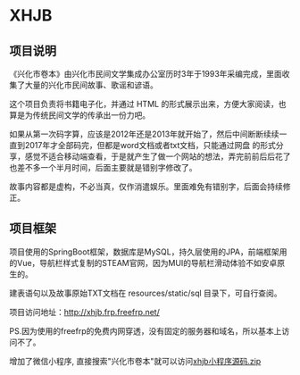 # XHJB
## 项目说明
《兴化市卷本》由兴化市民间文学集成办公室历时3年于1993年采编完成，里面收集了大量的兴化市民间故事、歌谣和谚语。

这个项目负责将书籍电子化，并通过 HTML 的形式展示出来，方便大家阅读，也算是为传统民间文学的传承出一份力吧。

如果从第一次码字算，应该是2012年还是2013年就开始了，然后中间断断续续一直到2017年才全部码完，但都是word文档或者txt文档，只能通过网盘
的形式分享，感觉不适合移动端查看，于是就产生了做一个网站的想法，弄完前前后后花了也差不多一个半月时间，后面主要就是错别字修改了。

故事内容都是虚构，不必当真，仅作消遣娱乐。里面难免有错别字，后面会持续修正。

## 项目框架
项目使用的SpringBoot框架，数据库是MySQL，持久层使用的JPA，前端框架用的Vue，导航栏样式复制的STEAM官网，因为MUI的导航栏滑动体验不如安卓原生的。

建表语句以及故事原始TXT文档在 resources/static/sql 目录下，可自行查阅。

项目访问地址：http://xhjb.frp.freefrp.net/

PS.因为使用的freefrp的免费内网穿透，没有固定的服务器和域名，所以基本上访问不了。

增加了微信小程序, 直接搜索"兴化市卷本"就可以访问[xhjb小程序源码.zip](https://github.com/zwluo/XHJB/files/8086476/xhjb.zip)
